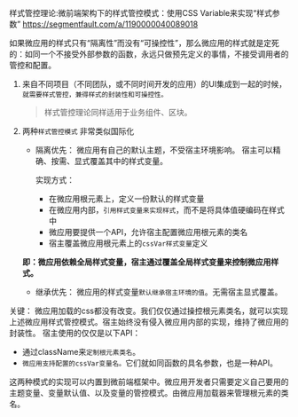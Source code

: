 样式管控理论:微前端架构下的样式管控模式：使用CSS Variable来实现“样式参数”
https://segmentfault.com/a/1190000040089018

如果微应用的样式只有“隔离性”而没有“可操控性”，那么微应用的样式就是定死的：如同一个不接受外部参数的函数，永远只做预先定义的事情，不接受调用者的管控和配置。

1. 来自不同项目（不同团队，或不同时间开发的应用）的UI集成到一起的时候，`就需要样式管控，兼得样式的封装性和可操控性。`

   > 样式管控理论同样适用于业务组件、区块。

2. 两种`样式管控模式`
   非常类似国际化

   - 隔离优先：
     微应用有自己的默认主题，不受宿主环境影响。
     宿主可以精确、按需、显式覆盖其中的样式变量。

     实现方式：

     - 在微应用根元素上，定义一份默认的样式变量
     - 在微应用内部，`引用样式变量来实现样式`，而不是将具体值硬编码在样式中
     - 微应用要提供一个API，允许宿主配置微应用根元素的类名
     - 宿主覆盖微应用根元素上的`cssVar样式变量`定义

   **即：微应用依赖全局样式变量，宿主通过覆盖全局样式变量来控制微应用样式。**

   - 继承优先：
     微应用的样式变量`默认继承宿主环境的值`。无需宿主显式覆盖。

关键：
微应用加载的css都没有改变。我们仅仅通过操控根元素类名，就可以实现上述微应用样式管控模式。宿主始终没有侵入微应用内部的实现，维持了微应用的封装性。
宿主使用的仅仅是以下API：

- 通过className来`定制根元素类名`。
- `微应用支持配置的cssVar变量名。`它们就如同函数的具名参数，也是一种API。

这两种模式的实现可以内置到微前端框架中。微应用开发者只需要定义自己要用的主题变量、变量默认值、以及变量的管控模式。由微应用加载器来管理根元素的类名。
